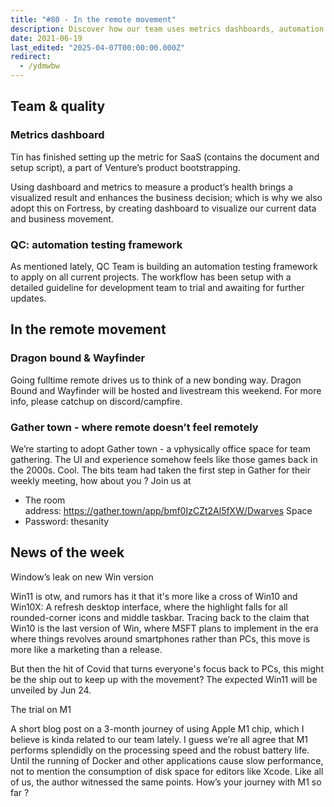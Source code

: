 ```yaml
---
title: "#80 - In the remote movement"
description: Discover how our team uses metrics dashboards, automation testing, and remote tools like Gather Town to boost productivity while exploring the latest Windows 11 rumors and Apple M1 insights.
date: 2021-06-19
last_edited: "2025-04-07T00:00:00.000Z"
redirect:
  - /ydmwbw
---
```


## Team & quality

### Metrics dashboard

Tin has finished setting up the metric for SaaS (contains the document and setup script), a part of Venture’s product bootstrapping.

Using dashboard and metrics to measure a product’s health brings a visualized result and enhances the business decision; which is why we also adopt this on Fortress, by creating dashboard to visualize our current data and business movement.

### QC: automation testing framework

As mentioned lately, QC Team is building an automation testing framework to apply on all current projects. The workflow has been setup with a detailed guideline for development team to trial and awaiting for further updates.

## In the remote movement

### Dragon bound & Wayfinder

Going fulltime remote drives us to think of a new bonding way. Dragon Bound and Wayfinder will be hosted and livestream this weekend. For more info, please catchup on discord/campfire.

### Gather town - where remote doesn’t feel remotely

We’re starting to adopt Gather town - a vphysically office space for team gathering. The UI and experience somehow feels like those games back in the 2000s. Cool. The bits team had taken the first step in Gather for their weekly meeting, how about you ? Join us at

- The room address: <https://gather.town/app/bmf0IzCZt2Al5fXW/Dwarves> Space
- Password: thesanity

## News of the week

Window’s leak on new Win version

Win11 is otw, and rumors has it that it's more like a cross of Win10 and Win10X: A refresh desktop interface, where the highlight falls for all rounded-corner icons and middle taskbar. Tracing back to the claim that Win10 is the last version of Win, where MSFT plans to implement in the era where things revolves around smartphones rather than PCs, this move is more like a marketing than a release.

But then the hit of Covid that turns everyone's focus back to PCs, this might be the ship out to keep up with the movement? The expected Win11 will be unveiled by Jun 24.

The trial on M1

A short blog post on a 3-month journey of using Apple M1 chip, which I believe is kinda related to our team lately. I guess we’re all agree that M1 performs splendidly on the processing speed and the robust battery life. Until the running of Docker and other applications cause slow performance, not to mention the consumption of disk space for editors like Xcode. Like all of us, the author witnessed the same points. How’s your journey with M1 so far ?
